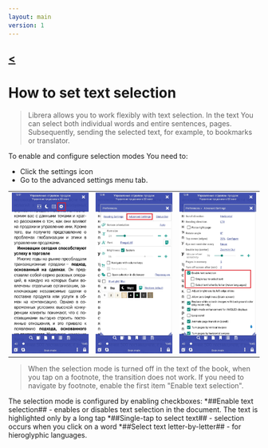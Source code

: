 ```yaml
---
layout: main
version: 1
---
```

[<](/wiki/faq)
---

# How to set text selection

> Librera allows you to work flexibly with text selection. In the text You can select both individual words and entire sentences, pages. 
Subsequently, sending the selected text, for example, to bookmarks or translator.

To enable and configure selection modes You need to:
* Click the settings icon
* Go to the advanced settings menu tab.



||||
|-|-|-|
|![](1.jpg)|![](2.jpg)|![](3.jpg)|
> When the selection mode is turned off in the text of the book, when you tap on a footnote, the transition does not work. If you need to navigate by footnote, enable the first item "Enable text selection".


The selection mode is configured by enabling checkboxes:
*##Enable text selection## - enables or disables text selection in the document. The text is highlighted only by a long tap
*##Single-tap to select text## -  selection occurs when you click on a word
*##Select text letter-by-letter## - for hieroglyphic languages.

